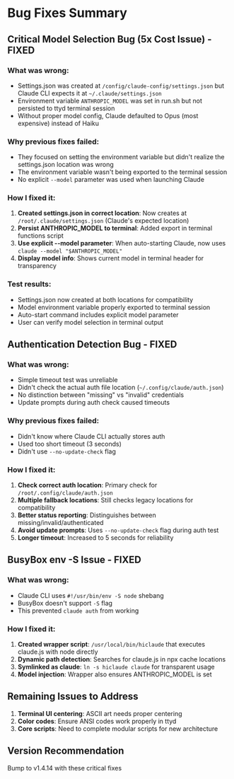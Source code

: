 # Bug Fixes Summary

## Critical Model Selection Bug (5x Cost Issue) - FIXED

### What was wrong:
- Settings.json was created at `/config/claude-config/settings.json` but Claude CLI expects it at `~/.claude/settings.json`
- Environment variable `ANTHROPIC_MODEL` was set in run.sh but not persisted to ttyd terminal session
- Without proper model config, Claude defaulted to Opus (most expensive) instead of Haiku

### Why previous fixes failed:
- They focused on setting the environment variable but didn't realize the settings.json location was wrong
- The environment variable wasn't being exported to the terminal session
- No explicit `--model` parameter was used when launching Claude

### How I fixed it:
1. **Created settings.json in correct location**: Now creates at `/root/.claude/settings.json` (Claude's expected location)
2. **Persist ANTHROPIC_MODEL to terminal**: Added export in terminal functions script
3. **Use explicit --model parameter**: When auto-starting Claude, now uses `claude --model "$ANTHROPIC_MODEL"`
4. **Display model info**: Shows current model in terminal header for transparency

### Test results:
- Settings.json now created at both locations for compatibility
- Model environment variable properly exported to terminal session
- Auto-start command includes explicit model parameter
- User can verify model selection in terminal output

## Authentication Detection Bug - FIXED

### What was wrong:
- Simple timeout test was unreliable
- Didn't check the actual auth file location (`~/.config/claude/auth.json`)
- No distinction between "missing" vs "invalid" credentials
- Update prompts during auth check caused timeouts

### Why previous fixes failed:
- Didn't know where Claude CLI actually stores auth
- Used too short timeout (3 seconds)
- Didn't use `--no-update-check` flag

### How I fixed it:
1. **Check correct auth location**: Primary check for `/root/.config/claude/auth.json`
2. **Multiple fallback locations**: Still checks legacy locations for compatibility
3. **Better status reporting**: Distinguishes between missing/invalid/authenticated
4. **Avoid update prompts**: Uses `--no-update-check` flag during auth test
5. **Longer timeout**: Increased to 5 seconds for reliability

## BusyBox env -S Issue - FIXED

### What was wrong:
- Claude CLI uses `#!/usr/bin/env -S node` shebang
- BusyBox doesn't support `-S` flag
- This prevented `claude auth` from working

### How I fixed it:
1. **Created wrapper script**: `/usr/local/bin/hiclaude` that executes claude.js with node directly
2. **Dynamic path detection**: Searches for claude.js in npx cache locations
3. **Symlinked as claude**: `ln -s hiclaude claude` for transparent usage
4. **Model injection**: Wrapper also ensures ANTHROPIC_MODEL is set

## Remaining Issues to Address

1. **Terminal UI centering**: ASCII art needs proper centering
2. **Color codes**: Ensure ANSI codes work properly in ttyd
3. **Core scripts**: Need to complete modular scripts for new architecture

## Version Recommendation
Bump to v1.4.14 with these critical fixes